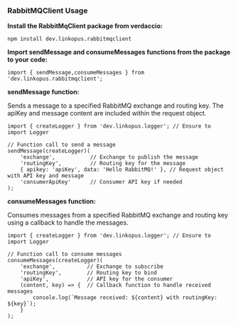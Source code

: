 ### RabbitMQClient Usage

**Install the RabbitMqClient package from verdaccio:**

    npm install dev.linkopus.rabbitmqclient

**Import sendMessage and consumeMessages functions from the package to your code:**

    import { sendMessage,consumeMessages } from 'dev.linkopus.rabbitmqclient';

**sendMessage function:**
 
Sends a message to a specified RabbitMQ exchange and routing key. The apiKey and message content are included within the request object.

    import { createLogger } from 'dev.linkopus.logger'; // Ensure to import Logger

    // Function call to send a message
    sendMessage(createLogger)(
        'exchange',           // Exchange to publish the message
        'routingKey',         // Routing key for the message
        { apikey: 'apiKey', data: 'Hello RabbitMQ!' }, // Request object with API key and message
        'consumerApiKey'      // Consumer API key if needed
    );

**consumeMessages function:**

Consumes messages from a specified RabbitMQ exchange and routing key using a callback to handle the messages.

    import { createLogger } from 'dev.linkopus.logger'; // Ensure to import Logger

    // Function call to consume messages
    consumeMessages(createLogger)(
        'exchange',          // Exchange to subscribe
        'routingKey',        // Routing key to bind
        'apiKey',            // API key for the consumer
        (content, key) => {  // Callback function to handle received messages
            console.log(`Message received: ${content} with routingKey: ${key}`);
        }
    );